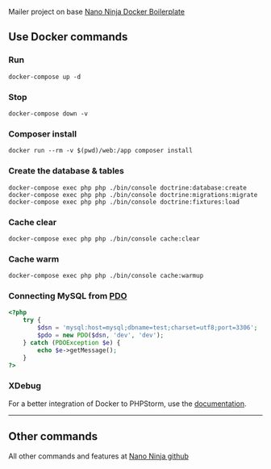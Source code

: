 Mailer project on base [Nano Ninja Docker Boilerplate](https://github.com/nanoninja/docker-nginx-php-mysql)

## Use Docker commands
### Run
```
docker-compose up -d
```

### Stop
```
docker-compose down -v
```

### Composer install
```
docker run --rm -v $(pwd)/web:/app composer install
```

### Create the database & tables
```
docker-compose exec php php ./bin/console doctrine:database:create
docker-compose exec php php ./bin/console doctrine:migrations:migrate
docker-compose exec php php ./bin/console doctrine:fixtures:load
```

### Cache clear
```
docker-compose exec php php ./bin/console cache:clear
```
### Cache warm
```
docker-compose exec php php ./bin/console cache:warmup
```

### Connecting MySQL from [PDO](http://php.net/manual/en/book.pdo.php)

```php
<?php
    try {
        $dsn = 'mysql:host=mysql;dbname=test;charset=utf8;port=3306';
        $pdo = new PDO($dsn, 'dev', 'dev');
    } catch (PDOException $e) {
        echo $e->getMessage();
    }
?>
```

### XDebug
For a better integration of Docker to PHPStorm, use the [documentation](https://github.com/nanoninja/docker-nginx-php-mysql/blob/master/doc/phpstorm-macosx.md).
___

## Other commands

All other commands and features at [Nano Ninja github](https://github.com/nanoninja/docker-nginx-php-mysql)